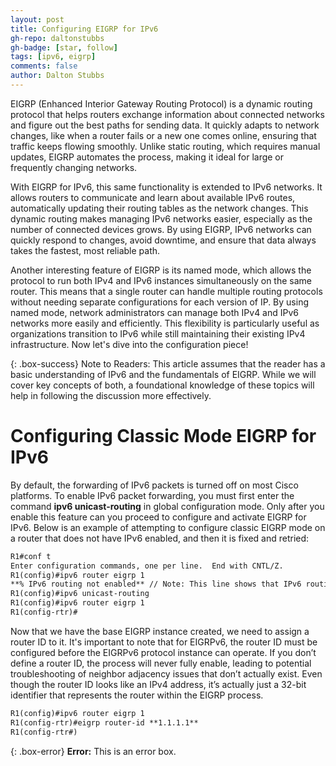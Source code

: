 ```yaml
---
layout: post
title: Configuring EIGRP for IPv6
gh-repo: daltonstubbs
gh-badge: [star, follow]
tags: [ipv6, eigrp]
comments: false
author: Dalton Stubbs
---
```


EIGRP (Enhanced Interior Gateway Routing Protocol) is a dynamic routing protocol that helps routers exchange information about connected networks and figure out the best paths for sending data. It quickly adapts to network changes, like when a router fails or a new one comes online, ensuring that traffic keeps flowing smoothly. Unlike static routing, which requires manual updates, EIGRP automates the process, making it ideal for large or frequently changing networks.

With EIGRP for IPv6, this same functionality is extended to IPv6 networks. It allows routers to communicate and learn about available IPv6 routes, automatically updating their routing tables as the network changes. This dynamic routing makes managing IPv6 networks easier, especially as the number of connected devices grows. By using EIGRP, IPv6 networks can quickly respond to changes, avoid downtime, and ensure that data always takes the fastest, most reliable path.

Another interesting feature of EIGRP is its named mode, which allows the protocol to run both IPv4 and IPv6 instances simultaneously on the same router. This means that a single router can handle multiple routing protocols without needing separate configurations for each version of IP. By using named mode, network administrators can manage both IPv4 and IPv6 networks more easily and efficiently. This flexibility is particularly useful as organizations transition to IPv6 while still maintaining their existing IPv4 infrastructure. Now let's dive into the configuration piece!

{: .box-success}
Note to Readers: This article assumes that the reader has a basic understanding of IPv6 and the fundamentals of EIGRP. While we will cover key concepts of both, a foundational knowledge of these topics will help in following the discussion more effectively.

# Configuring Classic Mode EIGRP for IPv6

By default, the forwarding of IPv6 packets is turned off on most Cisco platforms. To enable IPv6 packet forwarding, you must first enter the command **ipv6 unicast-routing** in global configuration mode. Only after you enable this feature can you proceed to configure and activate EIGRP for IPv6. Below is an example of attempting to configure classic EIGRP mode on a router that does not have IPv6 enabled, and then it is fixed and retried:

```md
R1#conf t
Enter configuration commands, one per line.  End with CNTL/Z.
R1(config)#ipv6 router eigrp 1
**% IPv6 routing not enabled** // Note: This line shows that IPv6 routing must be enabled.
R1(config)#ipv6 unicast-routing 
R1(config)#ipv6 router eigrp 1
R1(config-rtr)#
```

Now that we have the base EIGRP instance created, we need to assign a router ID to it. It's important to note that for EIGRPv6, the router ID must be configured before the EIGRPv6 protocol instance can operate. If you don’t define a router ID, the process will never fully enable, leading to potential troubleshooting of neighbor adjacency issues that don’t actually exist. Even though the router ID looks like an IPv4 address, it’s actually just a 32-bit identifier that represents the router within the EIGRP process.

```md
R1(config)#ipv6 router eigrp 1
R1(config-rtr)#eigrp router-id **1.1.1.1**
R1(config-rtr#)
```
{: .box-error}
**Error:** This is an error box.